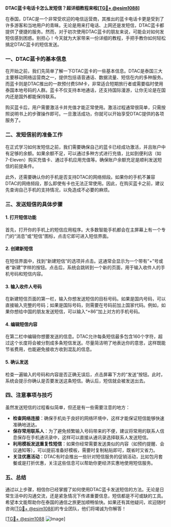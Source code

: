 **DTAC蓝卡电话卡怎么发短信？超详细教程来啦[[TG💪+ @esim1088](https://t.me/s/esim1088)]**

在泰国，DTAC是一个非常受欢迎的电信运营商，其推出的蓝卡电话卡更是受到了许多游客和当地用户的青睐。无论是用来打电话、上网还是发短信，DTAC蓝卡都提供了便捷的服务。然而，对于初次使用DTAC蓝卡的朋友来说，可能会对如何发短信感到困惑。别担心！今天就为大家带来一份详细的教程，手把手教你如何轻松搞定DTAC蓝卡的短信发送。

### 一、DTAC蓝卡的基本信息

在开始之前，我们先简单了解一下DTAC蓝卡的一些基本信息。DTAC是泰国三大主要移动网络运营商之一，提供包括语音通话、数据流量、短信在内的多种服务。而蓝卡则是DTAC推出的一款预付费SIM卡，非常适合短期旅行者或需要临时使用泰国本地号码的人群。蓝卡不仅支持本地通话，还支持国际漫游，让你无论是在国内还是国外都能保持联系。

购买蓝卡后，用户需要激活卡并充值才能正常使用。激活过程通常很简单，只需按照说明书上的步骤操作即可。一旦激活成功，你就可以开始享受DTAC提供的各项服务了。

### 二、发短信前的准备工作

在正式学习如何发短信之前，我们需要确保自己的蓝卡已经成功激活，并且账户中有足够的余额。如果余额不足，可以通过多种方式进行充值，比如到便利店（如7-Eleven）购买充值卡、通过手机应用充值等。确保账户余额充足是顺利发送短信的前提条件。

此外，还需要确认你的手机是否支持DTAC的网络频段。如果你的手机不兼容DTAC的网络频段，那么即使有卡也无法正常使用。因此，在购买蓝卡之前，建议先查询自己手机的支持情况，以免造成不必要的麻烦。

### 三、发送短信的具体步骤

#### 1. 打开短信功能
首先，打开你的手机上的短信应用程序。大多数智能手机都会在主屏幕上有一个专门的“消息”或“短信”图标，点击它即可进入短信界面。

#### 2. 创建新短信
在短信界面中，找到“新建短信”的选项并点击。这通常会显示为一个带有“+”号或者“新建”字样的按钮。点击后，系统会跳转到一个新的页面，用于输入收件人的手机号码和短信内容。

#### 3. 输入收件人号码
在新建短信页面的第一栏，输入你想发送短信的目标号码。如果是国内号码，可以直接输入完整的号码；如果是国际号码，则需要在号码前加上国家代码。例如，如果你想给中国的朋友发送短信，可以输入“+86”加上对方的手机号码。

#### 4. 编辑短信内容
在第二栏中编辑你想要发送的信息。DTAC允许每条短信最多包含160个字符，超过这个长度将会被分割成多条短信发送。尽量简洁明了地表达你的意思，这样既能节省费用，也能避免接收方收到混乱的信息。

#### 5. 确认发送
检查一遍输入的号码和内容是否正确无误后，点击屏幕下方的“发送”按钮。此时，系统会提示你确认是否要发送这条短信。确认后，短信就会被发送出去。

### 四、注意事项与技巧

虽然发送短信的过程看似简单，但还是有一些需要注意的地方：

- **检查网络连接**：确保手机处于良好的网络环境中，这样才能保证短信能够快速准确地送达。
- **保存常用联系人**：为了避免频繁输入号码带来的不便，建议将常用的联系人信息保存在手机通讯录中，这样可以直接从通讯录选择联系人发送短信。
- **利用模板发送重复性短信**：如果你经常需要发送类似的内容（如预约提醒、会议通知等），可以提前准备好模板，需要时复制粘贴即可，既省时又省力。
- **关注优惠活动**：DTAC有时会推出一些针对短信服务的促销活动，比如包月套餐或是打折优惠，关注这些信息可以帮助你更经济实惠地使用短信服务。

### 五、总结

通过以上步骤，相信你已经掌握了如何使用DTAC蓝卡发送短信的方法。无论是日常生活中的沟通交流，还是紧急情况下传递重要信息，短信都是不可或缺的工具。希望本文能帮助你在泰国的通信之旅更加顺畅愉快。如果还有其他疑问，欢迎随时咨询[[TG💪+ @esim1088](https://t.me/s/esim1088)]的专业团队，他们将竭诚为你解答！

[[TG💪+ @esim1088](https://t.me/s/esim1088) ![Image](https://i.postimg.cc/4NQfJmqS/Snipaste-2025-05-13-00-14-12.png)]